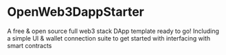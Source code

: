 # OpenWeb3DappStarter
A free &amp; open source full web3 stack DApp template ready to go! Including a simple UI &amp; wallet connection suite to get started with interfacing with smart contracts
